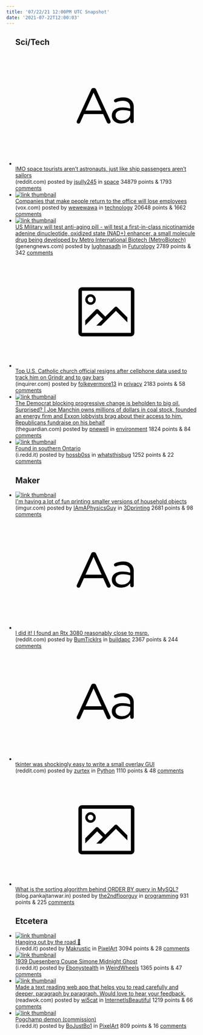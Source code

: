 ```yaml
---
title: '07/22/21 12:00PM UTC Snapshot'
date: '2021-07-22T12:00:03'
---
```

<ul>
<h2>Sci/Tech</h2>

<li><a href='https://www.reddit.com/r/space/comments/op3f8f/imo_space_tourists_arent_astronauts_just_like/'><svg version='1.1' viewBox='-34 -12 104 64' preserveAspectRatio='xMidYMid slice' xmlns='http://www.w3.org/2000/svg' xmlns:xlink='http://www.w3.org/1999/xlink'>
    <title>text link thumbnail</title>
    <path d='M12.19,8.84a1.45,1.45,0,0,0-1.4-1h-.12a1.46,1.46,0,0,0-1.42,1L1.14,26.56a1.29,1.29,0,0,0-.14.59,1,1,0,0,0,1,1,1.12,1.12,0,0,0,1.08-.77l2.08-4.65h11l2.08,4.59a1.24,1.24,0,0,0,1.12.83,1.08,1.08,0,0,0,1.08-1.08,1.64,1.64,0,0,0-.14-.57ZM6.08,20.71l4.59-10.22,4.6,10.22Z'>
    </path>
    <path d='M32.24,14.78A6.35,6.35,0,0,0,27.6,13.2a11.36,11.36,0,0,0-4.7,1,1,1,0,0,0-.58.89,1,1,0,0,0,.94.92,1.23,1.23,0,0,0,.39-.08,8.87,8.87,0,0,1,3.72-.81c2.7,0,4.28,1.33,4.28,3.92v.5a15.29,15.29,0,0,0-4.42-.61c-3.64,0-6.14,1.61-6.14,4.64v.05c0,2.95,2.7,4.48,5.37,4.48a6.29,6.29,0,0,0,5.19-2.48V26.9a1,1,0,0,0,1,1,1,1,0,0,0,1-1.06V19A5.71,5.71,0,0,0,32.24,14.78Zm-.56,7.7c0,2.28-2.17,3.89-4.81,3.89-1.94,0-3.61-1.06-3.61-2.86v-.06c0-1.8,1.5-3,4.2-3a15.2,15.2,0,0,1,4.22.61Z'>
    </path>
    </svg></a><div><div class='linkTitle'><a href='https://www.reddit.com/r/space/comments/op3f8f/imo_space_tourists_arent_astronauts_just_like/'>IMO space tourists aren’t astronauts, just like ship passengers aren’t sailors</a></div>(reddit.com) posted by <a href='https://www.reddit.com/user/jsully245'>jsully245</a> in <a href='https://www.reddit.com/r/space'>space</a> 34879 points & 1793 <a href='https://www.reddit.com/r/space/comments/op3f8f/imo_space_tourists_arent_astronauts_just_like/'>comments</a></div></li>

<li><a href='https://www.vox.com/recode/22583285/companies-remote-work-home-office-tsedal-neeley-harvard'><img src='https://b.thumbs.redditmedia.com/r2zhIyjcbk0GTDFOeMRyuflrEYsfmURDfYXFhvBSj7Q.jpg' alt='link thumbnail'></a><div><div class='linkTitle'><a href='https://www.vox.com/recode/22583285/companies-remote-work-home-office-tsedal-neeley-harvard'>Companies that make people return to the office will lose employees</a></div>(vox.com) posted by <a href='https://www.reddit.com/user/wewewawa'>wewewawa</a> in <a href='https://www.reddit.com/r/technology'>technology</a> 20648 points & 1662 <a href='https://www.reddit.com/r/technology/comments/op0j3c/companies_that_make_people_return_to_the_office/'>comments</a></div></li>

<li><a href='https://www.genengnews.com/news/u-s-special-operations-command-to-test-anti-aging-pill/'><img src='https://b.thumbs.redditmedia.com/6yI8uhiifEMgmERRBl5Fmki9RacC8wms3qL0eP_44ec.jpg' alt='link thumbnail'></a><div><div class='linkTitle'><a href='https://www.genengnews.com/news/u-s-special-operations-command-to-test-anti-aging-pill/'>US Military will test anti-aging pill - will test a first-in-class nicotinamide adenine dinucleotide, oxidized state (NAD+) enhancer, a small molecule drug being developed by Metro International Biotech (MetroBiotech)</a></div>(genengnews.com) posted by <a href='https://www.reddit.com/user/lughnasadh'>lughnasadh</a> in <a href='https://www.reddit.com/r/Futurology'>Futurology</a> 2789 points & 342 <a href='https://www.reddit.com/r/Futurology/comments/oopubw/us_military_will_test_antiaging_pill_will_test_a/'>comments</a></div></li>

<li><a href='https://www.inquirer.com/news/nation-world/monsignor-jeffrey-burrill-resigns-grindr-20210720.html'><svg version='1.1' viewBox='-34 -14 104 64' preserveAspectRatio='xMidYMid meet' xmlns='http://www.w3.org/2000/svg' xmlns:xlink='http://www.w3.org/1999/xlink'>
    <title>link thumbnail</title>
    <path d='M32,4H4A2,2,0,0,0,2,6V30a2,2,0,0,0,2,2H32a2,2,0,0,0,2-2V6A2,2,0,0,0,32,4ZM4,30V6H32V30Z'></path>
    <path d='M8.92,14a3,3,0,1,0-3-3A3,3,0,0,0,8.92,14Zm0-4.6A1.6,1.6,0,1,1,7.33,11,1.6,1.6,0,0,1,8.92,9.41Z'></path>
    <path d='M22.78,15.37l-5.4,5.4-4-4a1,1,0,0,0-1.41,0L5.92,22.9v2.83l6.79-6.79L16,22.18l-3.75,3.75H15l8.45-8.45L30,24V21.18l-5.81-5.81A1,1,0,0,0,22.78,15.37Z'></path>
    </svg></a><div><div class='linkTitle'><a href='https://www.inquirer.com/news/nation-world/monsignor-jeffrey-burrill-resigns-grindr-20210720.html'>Top U.S. Catholic church official resigns after cellphone data used to track him on Grindr and to gay bars</a></div>(inquirer.com) posted by <a href='https://www.reddit.com/user/folkevermore13'>folkevermore13</a> in <a href='https://www.reddit.com/r/privacy'>privacy</a> 2183 points & 58 <a href='https://www.reddit.com/r/privacy/comments/oor39r/top_us_catholic_church_official_resigns_after/'>comments</a></div></li>

<li><a href='https://www.theguardian.com/commentisfree/2021/jul/20/joe-manchin-big-oil-democratic-senator?utm_campaign=Hot%20News&amp;utm_medium=email&amp;_hsmi=142385976&amp;_hsenc=p2ANqtz-8C37dRE3c25LI_WeRF8e6B7rMv4SFASdgFvnVmUZZXcRsOHpkQxMFnLlxjSS4dR4ccXTFJ1XQmIrbBtTVaw2R9LhX0EQ&amp;utm_content=142385976&amp;utm_source=hs_email'><img src='https://a.thumbs.redditmedia.com/eN9y7k2hU_W4bE4RBFQonrcmohsXweVCH7F__npKYz8.jpg' alt='link thumbnail'></a><div><div class='linkTitle'><a href='https://www.theguardian.com/commentisfree/2021/jul/20/joe-manchin-big-oil-democratic-senator?utm_campaign=Hot%20News&amp;utm_medium=email&amp;_hsmi=142385976&amp;_hsenc=p2ANqtz-8C37dRE3c25LI_WeRF8e6B7rMv4SFASdgFvnVmUZZXcRsOHpkQxMFnLlxjSS4dR4ccXTFJ1XQmIrbBtTVaw2R9LhX0EQ&amp;utm_content=142385976&amp;utm_source=hs_email'>The Democrat blocking progressive change is beholden to big oil. Surprised? | Joe Manchin owns millions of dollars in coal stock, founded an energy firm and Exxon lobbyists brag about their access to him. Republicans fundraise on his behalf</a></div>(theguardian.com) posted by <a href='https://www.reddit.com/user/pnewell'>pnewell</a> in <a href='https://www.reddit.com/r/environment'>environment</a> 1824 points & 84 <a href='https://www.reddit.com/r/environment/comments/oopxwr/the_democrat_blocking_progressive_change_is/'>comments</a></div></li>

<li><a href='https://i.redd.it/otwxh5pavnc71.jpg'><img src='https://b.thumbs.redditmedia.com/xUtZV_aAbd-XqkauxuWhMJO6go_zZ8J34y49HhHyWBM.jpg' alt='link thumbnail'></a><div><div class='linkTitle'><a href='https://i.redd.it/otwxh5pavnc71.jpg'>Found in southern Ontario</a></div>(i.redd.it) posted by <a href='https://www.reddit.com/user/hossb0ss'>hossb0ss</a> in <a href='https://www.reddit.com/r/whatsthisbug'>whatsthisbug</a> 1252 points & 22 <a href='https://www.reddit.com/r/whatsthisbug/comments/op32jj/found_in_southern_ontario/'>comments</a></div></li>

<h2>Maker</h2>

<li><a href='https://imgur.com/AoFbmgk'><img src='https://b.thumbs.redditmedia.com/bPoD0EVdfY2fLJ9qo74xjXNqhDubwGc2Y9IkpqM4NQQ.jpg' alt='link thumbnail'></a><div><div class='linkTitle'><a href='https://imgur.com/AoFbmgk'>I'm having a lot of fun printing smaller versions of household objects</a></div>(imgur.com) posted by <a href='https://www.reddit.com/user/IAmAPhysicsGuy'>IAmAPhysicsGuy</a> in <a href='https://www.reddit.com/r/3Dprinting'>3Dprinting</a> 2681 points & 98 <a href='https://www.reddit.com/r/3Dprinting/comments/op19sx/im_having_a_lot_of_fun_printing_smaller_versions/'>comments</a></div></li>

<li><a href='https://www.reddit.com/r/buildapc/comments/ootkj7/i_did_it_i_found_an_rtx_3080_reasonably_close_to/'><svg version='1.1' viewBox='-34 -12 104 64' preserveAspectRatio='xMidYMid slice' xmlns='http://www.w3.org/2000/svg' xmlns:xlink='http://www.w3.org/1999/xlink'>
    <title>text link thumbnail</title>
    <path d='M12.19,8.84a1.45,1.45,0,0,0-1.4-1h-.12a1.46,1.46,0,0,0-1.42,1L1.14,26.56a1.29,1.29,0,0,0-.14.59,1,1,0,0,0,1,1,1.12,1.12,0,0,0,1.08-.77l2.08-4.65h11l2.08,4.59a1.24,1.24,0,0,0,1.12.83,1.08,1.08,0,0,0,1.08-1.08,1.64,1.64,0,0,0-.14-.57ZM6.08,20.71l4.59-10.22,4.6,10.22Z'>
    </path>
    <path d='M32.24,14.78A6.35,6.35,0,0,0,27.6,13.2a11.36,11.36,0,0,0-4.7,1,1,1,0,0,0-.58.89,1,1,0,0,0,.94.92,1.23,1.23,0,0,0,.39-.08,8.87,8.87,0,0,1,3.72-.81c2.7,0,4.28,1.33,4.28,3.92v.5a15.29,15.29,0,0,0-4.42-.61c-3.64,0-6.14,1.61-6.14,4.64v.05c0,2.95,2.7,4.48,5.37,4.48a6.29,6.29,0,0,0,5.19-2.48V26.9a1,1,0,0,0,1,1,1,1,0,0,0,1-1.06V19A5.71,5.71,0,0,0,32.24,14.78Zm-.56,7.7c0,2.28-2.17,3.89-4.81,3.89-1.94,0-3.61-1.06-3.61-2.86v-.06c0-1.8,1.5-3,4.2-3a15.2,15.2,0,0,1,4.22.61Z'>
    </path>
    </svg></a><div><div class='linkTitle'><a href='https://www.reddit.com/r/buildapc/comments/ootkj7/i_did_it_i_found_an_rtx_3080_reasonably_close_to/'>I did it! I found an Rtx 3080 reasonably close to msrp.</a></div>(reddit.com) posted by <a href='https://www.reddit.com/user/BumTicklrs'>BumTicklrs</a> in <a href='https://www.reddit.com/r/buildapc'>buildapc</a> 2367 points & 244 <a href='https://www.reddit.com/r/buildapc/comments/ootkj7/i_did_it_i_found_an_rtx_3080_reasonably_close_to/'>comments</a></div></li>

<li><a href='https://www.reddit.com/r/Python/comments/op1tz0/tkinter_was_shockingly_easy_to_write_a_small/'><svg version='1.1' viewBox='-34 -12 104 64' preserveAspectRatio='xMidYMid slice' xmlns='http://www.w3.org/2000/svg' xmlns:xlink='http://www.w3.org/1999/xlink'>
    <title>text link thumbnail</title>
    <path d='M12.19,8.84a1.45,1.45,0,0,0-1.4-1h-.12a1.46,1.46,0,0,0-1.42,1L1.14,26.56a1.29,1.29,0,0,0-.14.59,1,1,0,0,0,1,1,1.12,1.12,0,0,0,1.08-.77l2.08-4.65h11l2.08,4.59a1.24,1.24,0,0,0,1.12.83,1.08,1.08,0,0,0,1.08-1.08,1.64,1.64,0,0,0-.14-.57ZM6.08,20.71l4.59-10.22,4.6,10.22Z'>
    </path>
    <path d='M32.24,14.78A6.35,6.35,0,0,0,27.6,13.2a11.36,11.36,0,0,0-4.7,1,1,1,0,0,0-.58.89,1,1,0,0,0,.94.92,1.23,1.23,0,0,0,.39-.08,8.87,8.87,0,0,1,3.72-.81c2.7,0,4.28,1.33,4.28,3.92v.5a15.29,15.29,0,0,0-4.42-.61c-3.64,0-6.14,1.61-6.14,4.64v.05c0,2.95,2.7,4.48,5.37,4.48a6.29,6.29,0,0,0,5.19-2.48V26.9a1,1,0,0,0,1,1,1,1,0,0,0,1-1.06V19A5.71,5.71,0,0,0,32.24,14.78Zm-.56,7.7c0,2.28-2.17,3.89-4.81,3.89-1.94,0-3.61-1.06-3.61-2.86v-.06c0-1.8,1.5-3,4.2-3a15.2,15.2,0,0,1,4.22.61Z'>
    </path>
    </svg></a><div><div class='linkTitle'><a href='https://www.reddit.com/r/Python/comments/op1tz0/tkinter_was_shockingly_easy_to_write_a_small/'>tkinter was shockingly easy to write a small overlay GUI</a></div>(reddit.com) posted by <a href='https://www.reddit.com/user/zurtex'>zurtex</a> in <a href='https://www.reddit.com/r/Python'>Python</a> 1110 points & 48 <a href='https://www.reddit.com/r/Python/comments/op1tz0/tkinter_was_shockingly_easy_to_write_a_small/'>comments</a></div></li>

<li><a href='https://blog.pankajtanwar.in/what-is-the-sorting-algorithm-behind-order-by-query-in-mysql'><svg version='1.1' viewBox='-34 -14 104 64' preserveAspectRatio='xMidYMid meet' xmlns='http://www.w3.org/2000/svg' xmlns:xlink='http://www.w3.org/1999/xlink'>
    <title>link thumbnail</title>
    <path d='M32,4H4A2,2,0,0,0,2,6V30a2,2,0,0,0,2,2H32a2,2,0,0,0,2-2V6A2,2,0,0,0,32,4ZM4,30V6H32V30Z'></path>
    <path d='M8.92,14a3,3,0,1,0-3-3A3,3,0,0,0,8.92,14Zm0-4.6A1.6,1.6,0,1,1,7.33,11,1.6,1.6,0,0,1,8.92,9.41Z'></path>
    <path d='M22.78,15.37l-5.4,5.4-4-4a1,1,0,0,0-1.41,0L5.92,22.9v2.83l6.79-6.79L16,22.18l-3.75,3.75H15l8.45-8.45L30,24V21.18l-5.81-5.81A1,1,0,0,0,22.78,15.37Z'></path>
    </svg></a><div><div class='linkTitle'><a href='https://blog.pankajtanwar.in/what-is-the-sorting-algorithm-behind-order-by-query-in-mysql'>What is the sorting algorithm behind ORDER BY query in MySQL?</a></div>(blog.pankajtanwar.in) posted by <a href='https://www.reddit.com/user/the2ndfloorguy'>the2ndfloorguy</a> in <a href='https://www.reddit.com/r/programming'>programming</a> 931 points & 225 <a href='https://www.reddit.com/r/programming/comments/oou0pu/what_is_the_sorting_algorithm_behind_order_by/'>comments</a></div></li>

<h2>Etcetera</h2>

<li><a href='https://i.redd.it/gmj9ku3irlc71.gif'><img src='https://b.thumbs.redditmedia.com/Aemz3b3UMHuSHoFsNLX1fOvfFC5FoB4NB4kUqKBmrSs.jpg' alt='link thumbnail'></a><div><div class='linkTitle'><a href='https://i.redd.it/gmj9ku3irlc71.gif'>Hanging out by the road 🌼</a></div>(i.redd.it) posted by <a href='https://www.reddit.com/user/Makrustic'>Makrustic</a> in <a href='https://www.reddit.com/r/PixelArt'>PixelArt</a> 3094 points & 28 <a href='https://www.reddit.com/r/PixelArt/comments/oov0gv/hanging_out_by_the_road/'>comments</a></div></li>

<li><a href='https://i.redd.it/r12u9yf57nc71.jpg'><img src='https://b.thumbs.redditmedia.com/ys-MPrlduZ3Y0BIHDnIumrk0Zrr9tzwHb7uaf7MTnEo.jpg' alt='link thumbnail'></a><div><div class='linkTitle'><a href='https://i.redd.it/r12u9yf57nc71.jpg'>1939 Duesenberg Coupe Simone Midnight Ghost</a></div>(i.redd.it) posted by <a href='https://www.reddit.com/user/Ebonystealth'>Ebonystealth</a> in <a href='https://www.reddit.com/r/WeirdWheels'>WeirdWheels</a> 1365 points & 47 <a href='https://www.reddit.com/r/WeirdWheels/comments/op0ojl/1939_duesenberg_coupe_simone_midnight_ghost/'>comments</a></div></li>

<li><a href='https://readwok.com'><img src='https://b.thumbs.redditmedia.com/i6_30ZpMaT94CGUhk9MMi3w9Fit9-pT6DBsXUx3FugE.jpg' alt='link thumbnail'></a><div><div class='linkTitle'><a href='https://readwok.com'>Made a text reading web app that helps you to read carefully and deeper, paragraph by paragraph. Would love to hear your feedback.</a></div>(readwok.com) posted by <a href='https://www.reddit.com/user/wi5cat'>wi5cat</a> in <a href='https://www.reddit.com/r/InternetIsBeautiful'>InternetIsBeautiful</a> 1219 points & 66 <a href='https://www.reddit.com/r/InternetIsBeautiful/comments/oovz3e/made_a_text_reading_web_app_that_helps_you_to/'>comments</a></div></li>

<li><a href='https://i.redd.it/tl96iwkb1mc71.png'><img src='https://b.thumbs.redditmedia.com/a6a93MNkjn453B4PCiE1Lp-7TsmsoDWsy-AcP7bHmPk.jpg' alt='link thumbnail'></a><div><div class='linkTitle'><a href='https://i.redd.it/tl96iwkb1mc71.png'>Pogchamp demon (commission)</a></div>(i.redd.it) posted by <a href='https://www.reddit.com/user/BoJustBo1'>BoJustBo1</a> in <a href='https://www.reddit.com/r/PixelArt'>PixelArt</a> 809 points & 16 <a href='https://www.reddit.com/r/PixelArt/comments/oow25m/pogchamp_demon_commission/'>comments</a></div></li>

</ul>
